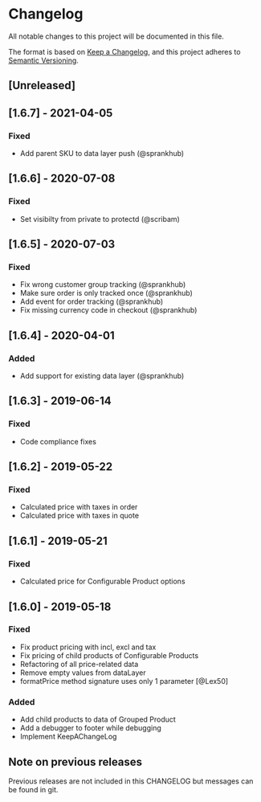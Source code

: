 # Changelog
All notable changes to this project will be documented in this file.

The format is based on [Keep a Changelog](https://keepachangelog.com/en/1.0.0/),
and this project adheres to [Semantic Versioning](https://semver.org/spec/v2.0.0.html).

## [Unreleased]

## [1.6.7] - 2021-04-05
### Fixed
- Add parent SKU to data layer push (@sprankhub)

## [1.6.6] - 2020-07-08
### Fixed
- Set visibilty from private to protectd (@scribam)

## [1.6.5] - 2020-07-03
### Fixed
- Fix wrong customer group tracking (@sprankhub)
- Make sure order is only tracked once (@sprankhub)
- Add event for order tracking (@sprankhub)
- Fix missing currency code in checkout (@sprankhub)

## [1.6.4] - 2020-04-01
### Added
- Add support for existing data layer (@sprankhub)

## [1.6.3] - 2019-06-14
### Fixed
- Code compliance fixes

## [1.6.2] - 2019-05-22
### Fixed
- Calculated price with taxes in order
- Calculated price with taxes in quote

## [1.6.1] - 2019-05-21
### Fixed
- Calculated price for Configurable Product options

## [1.6.0] - 2019-05-18
### Fixed
- Fix product pricing with incl, excl and tax
- Fix pricing of child products of Configurable Products
- Refactoring of all price-related data
- Remove empty values from dataLayer
- formatPrice method signature uses only 1 parameter [@Lex50]

### Added
- Add child products to data of Grouped Product
- Add a debugger to footer while debugging
- Implement KeepAChangeLog

## Note on previous releases
Previous releases are not included in this CHANGELOG but messages can be found in git.

